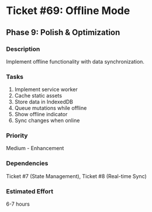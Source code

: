 # Ticket #69: Offline Mode

## Phase 9: Polish & Optimization

### Description
Implement offline functionality with data synchronization.

### Tasks
1) Implement service worker  
2) Cache static assets  
3) Store data in IndexedDB  
4) Queue mutations while offline  
5) Show offline indicator  
6) Sync changes when online  

### Priority
Medium - Enhancement

### Dependencies
Ticket #7 (State Management), Ticket #8 (Real-time Sync)

### Estimated Effort
6-7 hours
